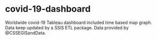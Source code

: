 # covid-19-dashboard
Worldwide covid-19 Tableau dashboard included time based map graph. Data keep updated by a SSIS ETL package. Data provided by @CSSEGISandData.
